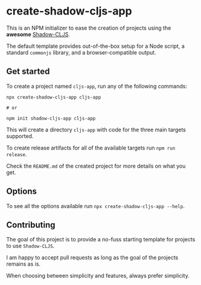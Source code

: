 # create-shadow-cljs-app

This is an NPM initializer to ease the creation of projects using the **awesome** [Shadow-CLJS](https://shadow-cljs.github.io/docs/UsersGuide.html).

The default template provides out-of-the-box setup for a Node script, a standard `commonjs` library, and a browser-compatible output.

## Get started

To create a project named `cljs-app`, run any of the following commands:

```
npx create-shadow-cljs-app cljs-app

# or 

npm init shadow-cljs-app cljs-app
```

This will create a directory `cljs-app` with code for the three main targets supported.

To create release artifacts for all of the available targets run `npm run release`.

Check the `README.md` of the created project for more details on what you get.

## Options

To see all the options available run `npx create-shadow-cljs-app --help`.

## Contributing

The goal of this project is to provide a no-fuss starting template for projects to use `Shadow-CLJS`.

I am happy to accept pull requests as long as the goal of the projects remains as is.

When choosing between simplicity and features, always prefer simplicity.
